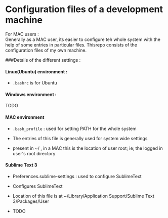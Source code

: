 Configuration files of a development machine
============================================         
For MAC users :          
  Generally as a MAC user, its easier to configure teh whole system with the help of some entries in particular files. Thisrepo consists of the configuration files of my own machine.          



###Details of the different settings : 

#### Linux(Ubuntu) environment :
  - `.bashrc` is for Ubuntu

#### Windows environment :
  TODO

#### MAC environment
 
 - `.bash_profile` : used for setting PATH for the whole system

  - The entries of this file is generally used for system wide settings
  - present in ~/ , in a MAC this is the location of user root; ie; the logged in user's root  directory          

#### Sublime Text 3
 
 - Preferences.sublime-settings : used to configure SublimeText

  - Configures SublimeText
  - Location of this file is at 
   ~/Library/Application Support/Sublime Text 3/Packages/User


 - TODO
